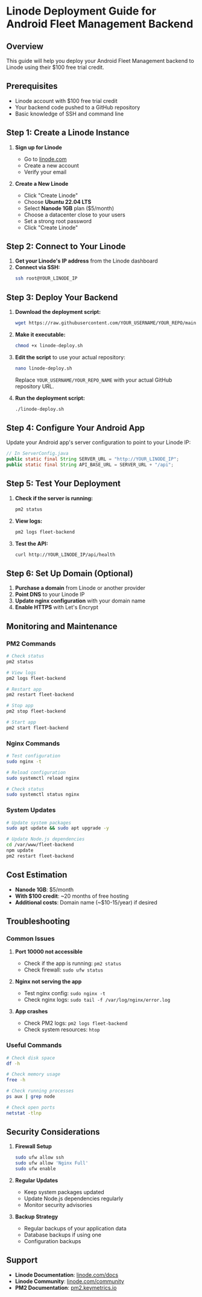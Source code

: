 # Linode Deployment Guide for Android Fleet Management Backend

## Overview

This guide will help you deploy your Android Fleet Management backend to Linode using their $100 free trial credit.

## Prerequisites

- Linode account with $100 free trial credit
- Your backend code pushed to a GitHub repository
- Basic knowledge of SSH and command line

## Step 1: Create a Linode Instance

1. **Sign up for Linode**

   - Go to [linode.com](https://linode.com)
   - Create a new account
   - Verify your email

2. **Create a New Linode**
   - Click "Create Linode"
   - Choose **Ubuntu 22.04 LTS**
   - Select **Nanode 1GB** plan ($5/month)
   - Choose a datacenter close to your users
   - Set a strong root password
   - Click "Create Linode"

## Step 2: Connect to Your Linode

1. **Get your Linode's IP address** from the Linode dashboard
2. **Connect via SSH:**
   ```bash
   ssh root@YOUR_LINODE_IP
   ```

## Step 3: Deploy Your Backend

1. **Download the deployment script:**

   ```bash
   wget https://raw.githubusercontent.com/YOUR_USERNAME/YOUR_REPO/main/linode-deploy.sh
   ```

2. **Make it executable:**

   ```bash
   chmod +x linode-deploy.sh
   ```

3. **Edit the script** to use your actual repository:

   ```bash
   nano linode-deploy.sh
   ```

   Replace `YOUR_USERNAME/YOUR_REPO_NAME` with your actual GitHub repository URL.

4. **Run the deployment script:**
   ```bash
   ./linode-deploy.sh
   ```

## Step 4: Configure Your Android App

Update your Android app's server configuration to point to your Linode IP:

```java
// In ServerConfig.java
public static final String SERVER_URL = "http://YOUR_LINODE_IP";
public static final String API_BASE_URL = SERVER_URL + "/api";
```

## Step 5: Test Your Deployment

1. **Check if the server is running:**

   ```bash
   pm2 status
   ```

2. **View logs:**

   ```bash
   pm2 logs fleet-backend
   ```

3. **Test the API:**
   ```bash
   curl http://YOUR_LINODE_IP/api/health
   ```

## Step 6: Set Up Domain (Optional)

1. **Purchase a domain** from Linode or another provider
2. **Point DNS** to your Linode IP
3. **Update nginx configuration** with your domain name
4. **Enable HTTPS** with Let's Encrypt

## Monitoring and Maintenance

### PM2 Commands

```bash
# Check status
pm2 status

# View logs
pm2 logs fleet-backend

# Restart app
pm2 restart fleet-backend

# Stop app
pm2 stop fleet-backend

# Start app
pm2 start fleet-backend
```

### Nginx Commands

```bash
# Test configuration
sudo nginx -t

# Reload configuration
sudo systemctl reload nginx

# Check status
sudo systemctl status nginx
```

### System Updates

```bash
# Update system packages
sudo apt update && sudo apt upgrade -y

# Update Node.js dependencies
cd /var/www/fleet-backend
npm update
pm2 restart fleet-backend
```

## Cost Estimation

- **Nanode 1GB**: $5/month
- **With $100 credit**: ~20 months of free hosting
- **Additional costs**: Domain name (~$10-15/year) if desired

## Troubleshooting

### Common Issues

1. **Port 10000 not accessible**

   - Check if the app is running: `pm2 status`
   - Check firewall: `sudo ufw status`

2. **Nginx not serving the app**

   - Test nginx config: `sudo nginx -t`
   - Check nginx logs: `sudo tail -f /var/log/nginx/error.log`

3. **App crashes**
   - Check PM2 logs: `pm2 logs fleet-backend`
   - Check system resources: `htop`

### Useful Commands

```bash
# Check disk space
df -h

# Check memory usage
free -h

# Check running processes
ps aux | grep node

# Check open ports
netstat -tlnp
```

## Security Considerations

1. **Firewall Setup**

   ```bash
   sudo ufw allow ssh
   sudo ufw allow 'Nginx Full'
   sudo ufw enable
   ```

2. **Regular Updates**

   - Keep system packages updated
   - Update Node.js dependencies regularly
   - Monitor security advisories

3. **Backup Strategy**
   - Regular backups of your application data
   - Database backups if using one
   - Configuration backups

## Support

- **Linode Documentation**: [linode.com/docs](https://linode.com/docs)
- **Linode Community**: [linode.com/community](https://linode.com/community)
- **PM2 Documentation**: [pm2.keymetrics.io](https://pm2.keymetrics.io)
